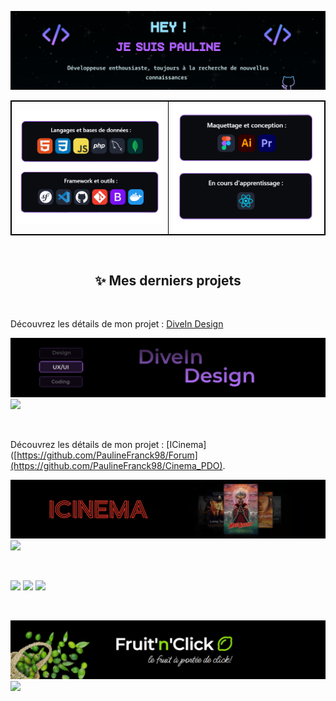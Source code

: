 
![Banner](new-banner-github.png)

<!--<div style="display: flex; justify-content: space-between; margin-left:40px;">
    <img src="git-left.png" style="width: 50%; margin: 10px;" />
    <img src="git-right.png" style="width: 44%; margin: 10px;" />
</div> -->

<!--| | |
|---|---|
|<img src="git-left.png" >|<img src="git-right.png">| -->


<table style="border: 1px solid #000000; width: 100%;">
  <tr style="border: 1px solid #000000;">
    <td style="border: 1px solid #000000; width: 45%;">
      <img src="git-left.png" width="100%" style="display: block; margin: auto;" />
    </td>
    <td style="border: 1px solid #000000; width: 45%;">
      <img src="git-right.png" width="100%" style="display: block; margin: auto;" />
    </td>
  </tr>
</table>

<!--<div>
  <h3 align="center">Langages de programmation et bases de données :</h3>
  <p align="center">
    <a href="https://skillicons.dev">
      <img src="https://skillicons.dev/icons?i=html,css,js,php,mysql,mongodb" />
    </a>
  </p>
  
  <h3 align="center">Framework et outils :</h3>
  <p align="center">
    <a href="https://skillicons.dev">
      <img src="https://skillicons.dev/icons?i=symfony,vscode,github,git,bootstrap,docker" />
    </a>
  </p>
  
  <h3 align="center">Maquettage et conception :</h3>
  <p align="center">
    <a href="https://skillicons.dev">
      <img src="https://skillicons.dev/icons?i=figma,ai,pr" />
    </a>
  </p>
  
  <h3 align="center">En cours d'apprentissage :</h3>
  <p align="center">
    <a href="https://skillicons.dev">
      <img src="https://skillicons.dev/icons?i=react" />
    </a>
  </p>
</div>
<br/>
-->
<!-- 
<h3>✍️💟 Entrons en contact :</h3>
<p align="left">

<a href="https://linkedin.com/in/pauline-franck-817248138" target="blank"><img align="center" src="https://raw.githubusercontent.com/rahuldkjain/github-profile-readme-generator/master/src/images/icons/Social/linked-in-alt.svg" alt="pauline-franck-817248138" height="30" width="40" /></a>
</p>
<br/>

<div align="left">
  <img src="https://github-readme-stats.vercel.app/api/top-langs?username=Paulinefranck98&locale=fr&hide_title=false&layout=compact&card_width=320&langs_count=5&theme=dark&hide_border=true&order=2" height="200" alt="languages graph"  />
</div> -->



<!--
**PaulineFranck98/PaulineFranck98** is a ✨ _special_ ✨ repository because its `README.md` (this file) appears on your GitHub profile.

Here are some ideas to get you started:

- 🔭 I’m currently working on ...
- 🌱 I’m currently learning ...
- 👯 I’m looking to collaborate on ...
- 🤔 I’m looking for help with ...
- 💬 Ask me about ...
- 📫 How to reach me: ...
- 😄 Pronouns: ...
- ⚡ Fun fact: ...
-->
<br/>

<h2 align="center">✨ Mes derniers projets</h2>

<br/>

Découvrez les détails de mon projet :  [DiveIn Design](https://github.com/PaulineFranck98/Forum)

![](diveindesign-banner.png)
![](forum-presentation.gif)

<br/>

Découvrez les détails de mon projet :  [ICinema]([https://github.com/PaulineFranck98/Forum](https://github.com/PaulineFranck98/Cinema_PDO).

![](banner-cinema.png)
![](mokup-cinema12.gif)


<br/>


![](banner-alsacego.png)
![](homepage1.gif)
![](both-alsace.gif)

<br/>

![](banner-fruit-click.png)
![](fruit-n-click-ok.gif)


<br/>



<!--<p><img align="center" src="https://github-readme-stats.vercel.app/api/top-langs?username=paulinefranck98&show_icons=true&locale=en&layout=compact&theme=react&border_color=644188&bg_color=0D1117&title_color=FFFFFF&icon_color=A352FA" height="192px" width="49.5%" alt="paulinefranck98" /></p>-->




